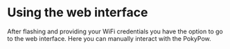 # Using the web interface

After flashing and providing your WiFi credentials you have the option to go to the web interface.
Here you can manually interact with the PokyPow.